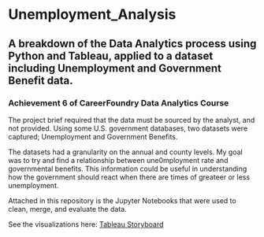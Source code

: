 # Unemployment_Analysis

## A breakdown of the Data Analytics process using Python and Tableau, applied to a dataset including Unemployment and Government Benefit data.

### Achievement 6 of CareerFoundry Data Analytics Course

The project brief required that the data must be sourced by the analyst, and not provided.  Using some U.S. government databases, two datasets were captured; Unemployment and Government Benefits.

The datasets had a granularity on the annual and county levels.  My goal was to try and find a relationship between une0mployment rate and governmental benefits.  This information could be useful in understanding how the government should react when there are times of greateer or less unemployment.

Attached in this repository is the Jupyter Notebooks that were used to clean, merge, and evaluate the data.

See the visualizations here: [Tableau Storyboard](https://public.tableau.com/app/profile/eric.riesberg/viz/UnemploymentProject_16328850340240/Unemployment?publish=yes)
